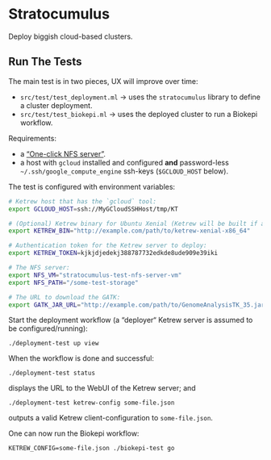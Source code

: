 Stratocumulus
=============

Deploy biggish cloud-based clusters.

Run The Tests
-------------

The main test is in two pieces, UX will improve over time:

- `src/test/test_deployment.ml` → uses the `stratocumulus` library to define a
  cluster deployment.
- `src/test/test_biokepi.ml` → uses the deployed cluster to run a Biokepi
  workflow.

Requirements:

- a [“One-click NFS server”](https://cloud.google.com/launcher/docs/single-node-fileserver).
- a host with `gcloud` installed and configured **and** password-less
  `~/.ssh/google_compute_engine` ssh-keys (`$GCLOUD_HOST` below).

The test is configured with environment variables:

```sh
# Ketrew host that has the `gcloud` tool:
export GCLOUD_HOST=ssh://MyGCloudSSHHost/tmp/KT

# (Optional) Ketrew binary for Ubuntu Xenial (Ketrew will be built if absent).
export KETREW_BIN="http://example.com/path/to/ketrew-xenial-x86_64"

# Authentication token for the Ketrew server to deploy:
export KETREW_TOKEN=kjkjdjedekj388787732edkde8ude909e39iki

# The NFS server:
export NFS_VM="stratocumulus-test-nfs-server-vm"
export NFS_PATH="/some-test-storage"

# The URL to download the GATK:
export GATK_JAR_URL="http://example.com/path/to/GenomeAnalysisTK_35.jar"
```

Start the deployment workflow (a “deployer“ Ketrew server is assumed to be
configured/running):

    ./deployment-test up view

When the workflow is done and successful:

    ./deployment-test status

displays the URL to the WebUI of the Ketrew server; and

    ./deployment-test ketrew-config some-file.json

outputs a valid Ketrew client-configuration to `some-file.json`.

One can now run the Biokepi workflow:

    KETREW_CONFIG=some-file.json ./biokepi-test go
